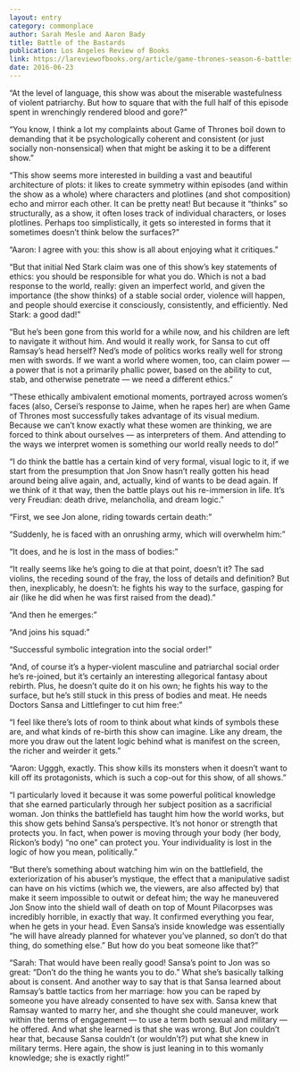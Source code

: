 ```yaml
---
layout: entry
category: commonplace
author: Sarah Mesle and Aaron Bady
title: Battle of the Bastards
publication: Los Angeles Review of Books
link: https://lareviewofbooks.org/article/game-thrones-season-6-battles-bastards/
date: 2016-06-23
---
```


“At the level of language, this show was about the miserable wastefulness of violent patriarchy. But how to square that with the full half of this episode spent in wrenchingly rendered blood and gore?”

“You know, I think a lot my complaints about Game of Thrones boil down to demanding that it be psychologically coherent and consistent (or just socially non-nonsensical) when that might be asking it to be a different show.”

“This show seems more interested in building a vast and beautiful architecture of plots: it likes to create symmetry within episodes (and within the show as a whole) where characters and plotlines (and shot composition) echo and mirror each other. It can be pretty neat! But because it “thinks” so structurally, as a show, it often loses track of individual characters, or loses plotlines. Perhaps too simplistically, it gets so interested in forms that it sometimes doesn’t think below the surfaces?”

“Aaron: I agree with you: this show is all about enjoying what it critiques.”

“But that initial Ned Stark claim was one of this show’s key statements of ethics: you should be responsible for what you do. Which is not a bad response to the world, really: given an imperfect world, and given the importance (the show thinks) of a stable social order, violence will happen, and people should exercise it consciously, consistently, and efficiently. Ned Stark: a good dad!”

“But he’s been gone from this world for a while now, and his children are left to navigate it without him. And would it really work, for Sansa to cut off Ramsay’s head herself? Ned’s mode of politics works really well for strong men with swords. If we want a world where women, too, can claim power — a power that is not a primarily phallic power, based on the ability to cut, stab, and otherwise penetrate — we need a different ethics.”

“These ethically ambivalent emotional moments, portrayed across women’s faces (also, Cersei’s response to Jaime, when he rapes her) are when Game of Thrones most successfully takes advantage of its visual medium. Because we can’t know exactly what these women are thinking, we are forced to think about ourselves — as interpreters of them. And attending to the ways we interpret women is something our world really needs to do!”

“I do think the battle has a certain kind of very formal, visual logic to it, if we start from the presumption that Jon Snow hasn’t really gotten his head around being alive again, and, actually, kind of wants to be dead again. If we think of it that way, then the battle plays out his re-immersion in life. It’s very Freudian: death drive, melancholia, and dream logic.”

“First, we see Jon alone, riding towards certain death:”

“Suddenly, he is faced with an onrushing army, which will overwhelm him:”

“It does, and he is lost in the mass of bodies:”

“It really seems like he’s going to die at that point, doesn’t it? The sad violins, the receding sound of the fray, the loss of details and definition? But then, inexplicably, he doesn’t: he fights his way to the surface, gasping for air (like he did when he was first raised from the dead).”

“And then he emerges:”

“And joins his squad:”

“Successful symbolic integration into the social order!”

“And, of course it’s a hyper-violent masculine and patriarchal social order he’s re-joined, but it’s certainly an interesting allegorical fantasy about rebirth. Plus, he doesn’t quite do it on his own; he fights his way to the surface, but he’s still stuck in this press of bodies and meat. He needs Doctors Sansa and Littlefinger to cut him free:”

“I feel like there’s lots of room to think about what kinds of symbols these are, and what kinds of re-birth this show can imagine. Like any dream, the more you draw out the latent logic behind what is manifest on the screen, the richer and weirder it gets.”

“Aaron: Ugggh, exactly. This show kills its monsters when it doesn’t want to kill off its protagonists, which is such a cop-out for this show, of all shows.”

“I particularly loved it because it was some powerful political knowledge that she earned particularly through her subject position as a sacrificial woman. Jon thinks the battlefield has taught him how the world works, but this show gets behind Sansa’s perspective. It’s not honor or strength that protects you. In fact, when power is moving through your body (her body, Rickon’s body) “no one” can protect you. Your individuality is lost in the logic of how you mean, politically.”

“But there’s something about watching him win on the battlefield, the exteriorization of his abuser’s mystique, the effect that a manipulative sadist can have on his victims (which we, the viewers, are also affected by) that make it seem impossible to outwit or defeat him; the way he maneuvered Jon Snow into the shield wall of death on top of Mount Pilacorpses was incredibly horrible, in exactly that way. It confirmed everything you fear, when he gets in your head. Even Sansa’s inside knowledge was essentially “he will have already planned for whatever you’ve planned, so don’t do that thing, do something else.” But how do you beat someone like that?”

“Sarah: That would have been really good! Sansa’s point to Jon was so great: “Don’t do the thing he wants you to do.” What she’s basically talking about is consent. And another way to say that is that Sansa learned about Ramsay’s battle tactics from her marriage: how you can be raped by someone you have already consented to have sex with. Sansa knew that Ramsay wanted to marry her, and she thought she could maneuver, work within the terms of engagement — to use a term both sexual and military — he offered. And what she learned is that she was wrong. But Jon couldn’t hear that, because Sansa couldn’t (or wouldn’t?) put what she knew in military terms. Here again, the show is just leaning in to this womanly knowledge; she is exactly right!”
